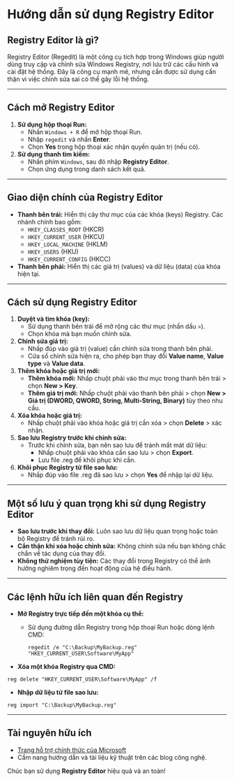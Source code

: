 # Hướng dẫn sử dụng Registry Editor

## **Registry Editor là gì?**

Registry Editor (Regedit) là một công cụ tích hợp trong Windows giúp người dùng truy cập và chỉnh sửa Windows Registry, nơi lưu trữ các cấu hình và cài đặt hệ thống. Đây là công cụ mạnh mẽ, nhưng cần được sử dụng cẩn thận vì việc chỉnh sửa sai có thể gây lỗi hệ thống.

***

## **Cách mở Registry Editor**

1. **Sử dụng hộp thoại Run:**
   * Nhấn `Windows + R` để mở hộp thoại Run.
   * Nhập `regedit` và nhấn **Enter**.
   * Chọn **Yes** trong hộp thoại xác nhận quyền quản trị (nếu có).
2. **Sử dụng thanh tìm kiếm:**
   * Nhấn phím `Windows`, sau đó nhập **Registry Editor**.
   * Chọn ứng dụng trong danh sách kết quả.

***

## **Giao diện chính của Registry Editor**

* **Thanh bên trái:** Hiển thị cây thư mục của các khóa (keys) Registry. Các nhánh chính bao gồm:
  * `HKEY_CLASSES_ROOT` (HKCR)
  * `HKEY_CURRENT_USER` (HKCU)
  * `HKEY_LOCAL_MACHINE` (HKLM)
  * `HKEY_USERS` (HKU)
  * `HKEY_CURRENT_CONFIG` (HKCC)
* **Thanh bên phải:** Hiển thị các giá trị (values) và dữ liệu (data) của khóa hiện tại.

***

## **Cách sử dụng Registry Editor**

1. **Duyệt và tìm khóa (key):**
   * Sử dụng thanh bên trái để mở rộng các thư mục (nhấn dấu `>`).
   * Chọn khóa mà bạn muốn chỉnh sửa.
2. **Chỉnh sửa giá trị:**
   * Nhấp đúp vào giá trị (value) cần chỉnh sửa trong thanh bên phải.
   * Cửa sổ chỉnh sửa hiện ra, cho phép bạn thay đổi **Value name**, **Value type** và **Value data**.
3. **Thêm khóa hoặc giá trị mới:**
   * **Thêm khóa mới:** Nhấp chuột phải vào thư mục trong thanh bên trái > chọn **New > Key**.
   * **Thêm giá trị mới:** Nhấp chuột phải vào thanh bên phải > chọn **New > Giá trị (DWORD, QWORD, String, Multi-String, Binary)** tùy theo nhu cầu.
4. **Xóa khóa hoặc giá trị:**
   * Nhấp chuột phải vào khóa hoặc giá trị cần xóa > chọn **Delete** > xác nhận.
5. **Sao lưu Registry trước khi chỉnh sửa:**
   * Trước khi chỉnh sửa, bạn nên sao lưu để tránh mất mát dữ liệu:
     * Nhấp chuột phải vào khóa cần sao lưu > chọn **Export**.
     * Lưu file .reg để khôi phục khi cần.
6. **Khôi phục Registry từ file sao lưu:**
   * Nhấp đúp vào file .reg đã sao lưu > chọn **Yes** để nhập lại dữ liệu.

***

## **Một số lưu ý quan trọng khi sử dụng Registry Editor**

* **Sao lưu trước khi thay đổi:** Luôn sao lưu dữ liệu quan trọng hoặc toàn bộ Registry để tránh rủi ro.
* **Cẩn thận khi xóa hoặc chỉnh sửa:** Không chỉnh sửa nếu bạn không chắc chắn về tác dụng của thay đổi.
* **Không thử nghiệm tùy tiện:** Các thay đổi trong Registry có thể ảnh hưởng nghiêm trọng đến hoạt động của hệ điều hành.

***

## **Các lệnh hữu ích liên quan đến Registry**

* **Mở Registry trực tiếp đến một khóa cụ thể:**
  *   Sử dụng đường dẫn Registry trong hộp thoại Run hoặc dòng lệnh CMD:

      ```
      regedit /e "C:\Backup\MyBackup.reg" "HKEY_CURRENT_USER\Software\MyApp"
      ```
* **Xóa một khóa Registry qua CMD:**

```
reg delete "HKEY_CURRENT_USER\Software\MyApp" /f
```

* **Nhập dữ liệu từ file sao lưu:**

```
reg import "C:\Backup\MyBackup.reg"
```

***

## **Tài nguyên hữu ích**

* [Trang hỗ trợ chính thức của Microsoft](https://support.microsoft.com/)
* Cẩm nang hướng dẫn và tài liệu kỹ thuật trên các blog công nghệ.

Chúc bạn sử dụng **Registry Editor** hiệu quả và an toàn!

